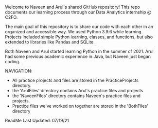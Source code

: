 Welcome to Naveen and Arul's shared GitHub repository! This repo documents our learning process through our Data Analytics internship @ C2FO. 

The main goal of this repository is to share our code with each other in an organized and accessible way. We used Python 3.9.6 while learning. Projects included simple Python learning, classes, and functions, but also extended to libraries like Pandas and SQLite. 

Both Naveen and Arul started learning Python in the summer of 2021. Arul had some previous academic experience in Java, but Naveen just began coding. 

NAVIGATION:
- All practice projects and files are stored in the PracticeProjects directory. 
- the 'ArulFiles' directory contains Arul's practice files and projects
- the 'NaveenFiles' directory contains Naveen's practice files and projects. 
- Practice files we've worked on together are stored in the 'BothFiles' directory

ReadMe Last Updated: 07/19/21
